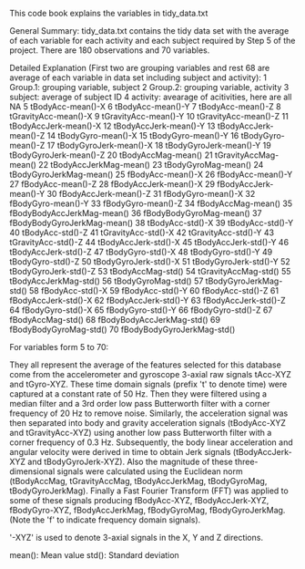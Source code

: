This code book explains the variables in tidy_data.txt

General Summary:
tidy_data.txt contains the tidy data set with the average of each variable for each activity and each subject required by Step 5 of the project. There are 180 observations and 70 variables. 

Detailed Explanation (First two are grouping variables and rest 68 are average of each variable in data set including subject and activity):
1 Group.1: grouping variable, subject
2 Group.2: grouping variable, activity
3 subject: average of subject ID
4 activity: avearage of acitivities, here are all NA
5 tBodyAcc-mean()-X
6 tBodyAcc-mean()-Y
7 tBodyAcc-mean()-Z
8 tGravityAcc-mean()-X
9 tGravityAcc-mean()-Y
10 tGravityAcc-mean()-Z
11 tBodyAccJerk-mean()-X
12 tBodyAccJerk-mean()-Y
13 tBodyAccJerk-mean()-Z
14 tBodyGyro-mean()-X
15 tBodyGyro-mean()-Y
16 tBodyGyro-mean()-Z
17 tBodyGyroJerk-mean()-X
18 tBodyGyroJerk-mean()-Y
19 tBodyGyroJerk-mean()-Z
20 tBodyAccMag-mean()
21 tGravityAccMag-mean()
22 tBodyAccJerkMag-mean()
23 tBodyGyroMag-mean()
24 tBodyGyroJerkMag-mean()
25 fBodyAcc-mean()-X
26 fBodyAcc-mean()-Y
27 fBodyAcc-mean()-Z
28 fBodyAccJerk-mean()-X
29 fBodyAccJerk-mean()-Y
30 fBodyAccJerk-mean()-Z
31 fBodyGyro-mean()-X
32 fBodyGyro-mean()-Y
33 fBodyGyro-mean()-Z
34 fBodyAccMag-mean()
35 fBodyBodyAccJerkMag-mean()
36 fBodyBodyGyroMag-mean()
37 fBodyBodyGyroJerkMag-mean()
38 tBodyAcc-std()-X
39 tBodyAcc-std()-Y
40 tBodyAcc-std()-Z
41 tGravityAcc-std()-X
42 tGravityAcc-std()-Y
43 tGravityAcc-std()-Z
44 tBodyAccJerk-std()-X
45 tBodyAccJerk-std()-Y
46 tBodyAccJerk-std()-Z
47 tBodyGyro-std()-X
48 tBodyGyro-std()-Y
49 tBodyGyro-std()-Z
50 tBodyGyroJerk-std()-X
51 tBodyGyroJerk-std()-Y
52 tBodyGyroJerk-std()-Z
53 tBodyAccMag-std()
54 tGravityAccMag-std()
55 tBodyAccJerkMag-std()
56 tBodyGyroMag-std()
57 tBodyGyroJerkMag-std()
58 fBodyAcc-std()-X
59 fBodyAcc-std()-Y
60 fBodyAcc-std()-Z
61 fBodyAccJerk-std()-X
62 fBodyAccJerk-std()-Y
63 fBodyAccJerk-std()-Z
64 fBodyGyro-std()-X
65 fBodyGyro-std()-Y
66 fBodyGyro-std()-Z
67 fBodyAccMag-std()
68 fBodyBodyAccJerkMag-std()
69 fBodyBodyGyroMag-std()
70 fBodyBodyGyroJerkMag-std()


For variables form 5 to 70:

They all represent the average of the features selected for this database come from the accelerometer and gyroscope 3-axial raw signals tAcc-XYZ and tGyro-XYZ. These time domain signals (prefix 't' to denote time) were captured at a constant rate of 50 Hz. Then they were filtered using a median filter and a 3rd order low pass Butterworth filter with a corner frequency of 20 Hz to remove noise. Similarly, the acceleration signal was then separated into body and gravity acceleration signals (tBodyAcc-XYZ and tGravityAcc-XYZ) using another low pass Butterworth filter with a corner frequency of 0.3 Hz. Subsequently, the body linear acceleration and angular velocity were derived in time to obtain Jerk signals (tBodyAccJerk-XYZ and tBodyGyroJerk-XYZ). Also the magnitude of these three-dimensional signals were calculated using the Euclidean norm (tBodyAccMag, tGravityAccMag, tBodyAccJerkMag, tBodyGyroMag, tBodyGyroJerkMag). Finally a Fast Fourier Transform (FFT) was applied to some of these signals producing fBodyAcc-XYZ, fBodyAccJerk-XYZ, fBodyGyro-XYZ, fBodyAccJerkMag, fBodyGyroMag, fBodyGyroJerkMag. (Note the 'f' to indicate frequency domain signals).

'-XYZ' is used to denote 3-axial signals in the X, Y and Z directions.

mean(): Mean value
std(): Standard deviation
